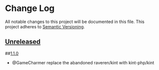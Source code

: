 
# Change Log
All notable changes to this project will be documented in this file.
This project adheres to [Semantic Versioning](http://semver.org/).

## [Unreleased](https://gitlab.konghack.com/GCWorld/Error-Handlers)



##[1.1.0](https://gitlab.konghack.com/GCWorld/Error-Handlers/compare/1.0.5...1.1.0)
 - @GameCharmer replace the abandoned raveren/kint with kint-php/kint

